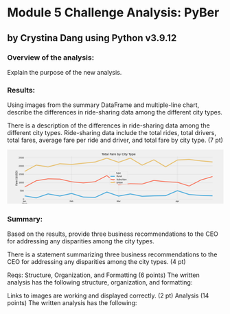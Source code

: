 # Module 5 Challenge Analysis: PyBer
## by Crystina Dang using Python v3.9.12

### Overview of the analysis: 
Explain the purpose of the new analysis.
### Results: 
Using images from the summary DataFrame and multiple-line chart, describe the differences in ride-sharing data among the different city types.

There is a description of the differences in ride-sharing data among the different city types. Ride-sharing data include the total rides, total drivers, total fares, average fare per ride and driver, and total fare by city type. (7 pt)

![This is an image](https://github.com/crystdang/PyBer-analysis/blob/main/analysis/PyBer_fare_summary.png)

### Summary: 
Based on the results, provide three business recommendations to the CEO for addressing any disparities among the city types.


There is a statement summarizing three business recommendations to the CEO for addressing any disparities among the city types. (4 pt)


Reqs:
Structure, Organization, and Formatting (6 points)
The written analysis has the following structure, organization, and formatting:

Links to images are working and displayed correctly. (2 pt)
Analysis (14 points)
The written analysis has the following:
